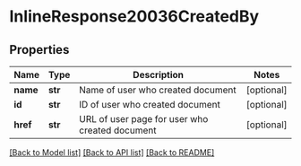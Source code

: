 # InlineResponse20036CreatedBy

## Properties
Name | Type | Description | Notes
------------ | ------------- | ------------- | -------------
**name** | **str** | Name of user who created document | [optional] 
**id** | **str** | ID of user who created document | [optional] 
**href** | **str** | URL of user page for user who created document | [optional] 

[[Back to Model list]](../README.md#documentation-for-models) [[Back to API list]](../README.md#documentation-for-api-endpoints) [[Back to README]](../README.md)


